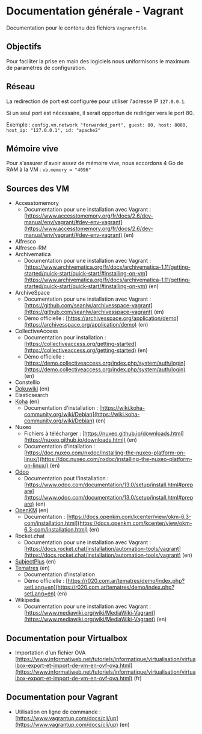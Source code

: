 # Documentation générale - Vagrant

Documentation pour le contenu des fichiers `Vagrantfile`.

## Objectifs

Pour faciliter la prise en main des logiciels nous uniformisons le maximum de paramètres de configuration.

## Réseau

La redirection de port est configurée pour utiliser l'adresse IP `127.0.0.1`.

Si un seul port est nécessaire, il serait opportun de rediriger vers le port 80.

Exemple : `config.vm.network "forwarded_port", guest: 80, host: 8080, host_ip: "127.0.0.1", id: "apache2"`

## Mémoire vive

Pour s'assurer d'avoir assez de mémoire vive, nous accordons 4 Go de RAM à la VM : `vb.memory = "4096"`

## Sources des VM

* Accesstomemory
  * Documentation pour une installation avec Vagrant : [https://www.accesstomemory.org/fr/docs/2.6/dev-manual/env/vagrant/#dev-env-vagrant](https://www.accesstomemory.org/fr/docs/2.6/dev-manual/env/vagrant/#dev-env-vagrant) (en)
* Alfresco
* Alfresco-RM
* Archivematica
  * Documentation pour une installation avec Vagrant : [https://www.archivematica.org/fr/docs/archivematica-1.11/getting-started/quick-start/quick-start/#installing-on-vm](https://www.archivematica.org/fr/docs/archivematica-1.11/getting-started/quick-start/quick-start/#installing-on-vm) (en)
* ArchiveSpace
  * Documentation pour une installation avec Vagrant : [https://github.com/seanlw/archivesspace-vagrant](https://github.com/seanlw/archivesspace-vagrant) (en)
  * Démo officielle : [https://archivesspace.org/application/demo](https://archivesspace.org/application/demo) (en)
* CollectiveAccess
  * Documentation pour installation : [https://collectiveaccess.org/getting-started](https://collectiveaccess.org/getting-started) (en)
  * Démo officielle : [https://demo.collectiveaccess.org/index.php/system/auth/login](https://demo.collectiveaccess.org/index.php/system/auth/login) (en)
* Constellio
* [Dokuwiki](https://www.dokuwiki.org/dokuwiki) (en)
* Elasticsearch
* [Koha](https://koha-community.org/) (en)
  * Documentation d'installation : [https://wiki.koha-community.org/wiki/Debian](https://wiki.koha-community.org/wiki/Debian) (en)
* Nuxeo
  * Fichiers à télécharger : [https://nuxeo.github.io/downloads.html](https://nuxeo.github.io/downloads.html) (en)
  * Documentation d'intallation : [https://doc.nuxeo.com/nxdoc/installing-the-nuxeo-platform-on-linux/](https://doc.nuxeo.com/nxdoc/installing-the-nuxeo-platform-on-linux/) (en)
* [Odoo](https://www.odoo.com/fr_FR/)
  * Documentation pout l'installation : [https://www.odoo.com/documentation/13.0/setup/install.html#prepare](https://www.odoo.com/documentation/13.0/setup/install.html#prepare) (en)
* [OpenKM](https://www.openkm.com/) (en)
  * Documentation : [https://docs.openkm.com/kcenter/view/okm-6.3-com/installation.html](https://docs.openkm.com/kcenter/view/okm-6.3-com/installation.html) (en)
* Rocket.chat
  * Documentation pour une installation avec Vagrant : [https://docs.rocket.chat/installation/automation-tools/vagrant](https://docs.rocket.chat/installation/automation-tools/vagrant) (en)
* [SubjectPlus](http://www.subjectsplus.com/) (en)
* [Tematres](https://www.vocabularyserver.com/) (en)
  * Documentation d'installation
  * Démo officielle : [https://r020.com.ar/tematres/demo/index.php?setLang=en](https://r020.com.ar/tematres/demo/index.php?setLang=en) (en)
* Wikipedia
  * Documentation pour une installation avec Vagrant : [https://www.mediawiki.org/wiki/MediaWiki-Vagrant](https://www.mediawiki.org/wiki/MediaWiki-Vagrant) (en)

## Documentation pour Virtualbox

* Importation d'un fichier OVA [https://www.informatiweb.net/tutoriels/informatique/virtualisation/virtualbox-export-et-import-de-vm-en-ovf-ova.html](https://www.informatiweb.net/tutoriels/informatique/virtualisation/virtualbox-export-et-import-de-vm-en-ovf-ova.html) (fr)

## Documentation pour Vagrant

* Utilisation en ligne de commande : [https://www.vagrantup.com/docs/cli/up](https://www.vagrantup.com/docs/cli/up) (en)
